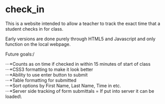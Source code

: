 # check_in
This is a website intended to allow a teacher to track the exact time that a student checks in for class.

Early versions are done purely through HTML5 and Javascript and only function on the local webpage.

Future goals:/
  
  ⋅⋅⋅*Counts as on time if checked in within 15 minutes of start of class\
  ⋅⋅⋅*CSS3 formatting to make it look better\
  ⋅⋅⋅*Ability to use enter button to submit\
  ⋅⋅⋅*Table formatting for submitted\
  ⋅⋅⋅*Sort options by First Name, Last Name, Time in etc.\
  ⋅⋅⋅*Server side tracking of form submittals = If put into server it can be loaded\
